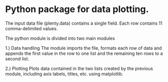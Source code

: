 # Python package for data plotting.

The input data file (plenty.data) contains a single field. Each row contains 11 comma-delimited values.

The python module is divided into two main modules

1.) Data handling
The module imports the file, formats each row of data and appends the first value in the row to one list and the remaining ten rows to a second list.

2.) Plotting
Plots data contained in the two lists created by the previous module, including axis labels, titles, etc. using matplotlib.
